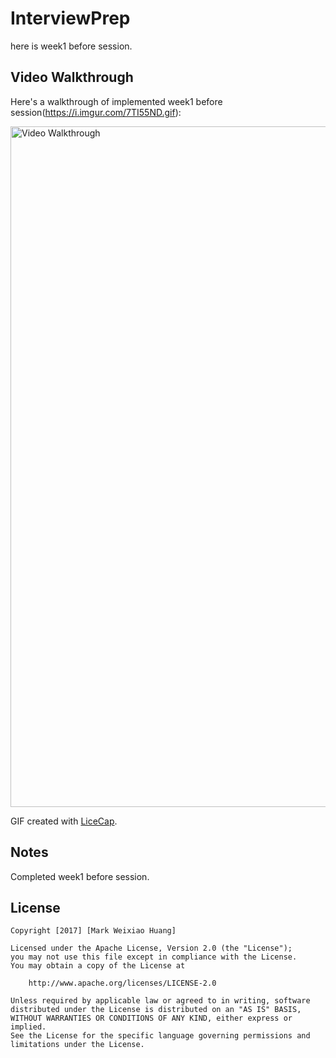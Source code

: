 # InterviewPrep
here is week1 before session.

## Video Walkthrough

Here's a walkthrough of implemented week1 before session(https://i.imgur.com/7TI55ND.gif):

<img src='https://i.imgur.com/7TI55ND.gif' title='Video Walkthrough' width='1089' alt='Video Walkthrough' />

GIF created with [LiceCap](http://www.cockos.com/licecap/).

## Notes

Completed week1 before session.



## License

    Copyright [2017] [Mark Weixiao Huang]

    Licensed under the Apache License, Version 2.0 (the "License");
    you may not use this file except in compliance with the License.
    You may obtain a copy of the License at

        http://www.apache.org/licenses/LICENSE-2.0

    Unless required by applicable law or agreed to in writing, software
    distributed under the License is distributed on an "AS IS" BASIS,
    WITHOUT WARRANTIES OR CONDITIONS OF ANY KIND, either express or implied.
    See the License for the specific language governing permissions and
    limitations under the License.
